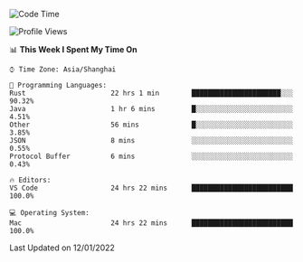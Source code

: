 <!--START_SECTION:waka-->
![Code Time](http://img.shields.io/badge/Code%20Time-912%20hrs%2014%20mins-blue)

![Profile Views](http://img.shields.io/badge/Profile%20Views-3-blue)

📊 **This Week I Spent My Time On** 

```text
⌚︎ Time Zone: Asia/Shanghai

💬 Programming Languages: 
Rust                     22 hrs 1 min        ██████████████████████░░░   90.32% 
Java                     1 hr 6 mins         █░░░░░░░░░░░░░░░░░░░░░░░░   4.51% 
Other                    56 mins             █░░░░░░░░░░░░░░░░░░░░░░░░   3.85% 
JSON                     8 mins              ░░░░░░░░░░░░░░░░░░░░░░░░░   0.55% 
Protocol Buffer          6 mins              ░░░░░░░░░░░░░░░░░░░░░░░░░   0.43%

🔥 Editors: 
VS Code                  24 hrs 22 mins      █████████████████████████   100.0%

💻 Operating System: 
Mac                      24 hrs 22 mins      █████████████████████████   100.0%

```


 Last Updated on 12/01/2022
<!--END_SECTION:waka-->
